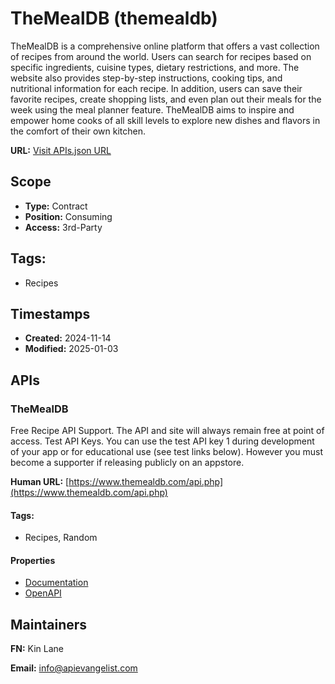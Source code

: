 # TheMealDB (themealdb)
TheMealDB is a comprehensive online platform that offers a vast collection of recipes from around the world. Users can search for recipes based on specific ingredients, cuisine types, dietary restrictions, and more. The website also provides step-by-step instructions, cooking tips, and nutritional information for each recipe. In addition, users can save their favorite recipes, create shopping lists, and even plan out their meals for the week using the meal planner feature. TheMealDB aims to inspire and empower home cooks of all skill levels to explore new dishes and flavors in the comfort of their own kitchen.

**URL:** [Visit APIs.json URL](https://raw.githubusercontent.com/api-search/themealdb/refs/heads/main/apis.yml)

## Scope

- **Type:** Contract 
- **Position:** Consuming 
- **Access:** 3rd-Party 

## Tags:

 - Recipes

## Timestamps

- **Created:** 2024-11-14 
- **Modified:** 2025-01-03 

## APIs

### TheMealDB
Free Recipe API Support. The API and site will always remain free at point of access. Test API Keys. You can use the test API key 1 during development of your app or for educational use (see test links below). However you must become a supporter if releasing publicly on an appstore.

**Human URL:** [https://www.themealdb.com/api.php](https://www.themealdb.com/api.php)


#### Tags:

 - Recipes, Random

#### Properties

- [Documentation](https://www.themealdb.com/api.php)
- [OpenAPI](properties/themealdb-openapi.yml)

## Maintainers

**FN:** Kin Lane

**Email:** info@apievangelist.com


